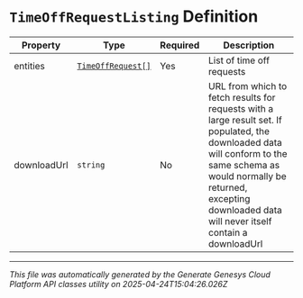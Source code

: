 # `TimeOffRequestListing` Definition

| Property | Type | Required | Description |
|----------|------|----------|-------------|
| entities | [`TimeOffRequest[]`](timeoffrequest-definition.md) | Yes | List of time off requests |
| downloadUrl | `string` | No | URL from which to fetch results for requests with a large result set. If populated, the downloaded data will conform to the same schema as would normally be returned, excepting downloaded data will never itself contain a downloadUrl |

---

*This file was automatically generated by the Generate Genesys Cloud Platform API classes utility on 2025-04-24T15:04:26.026Z*